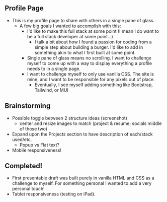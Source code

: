 ## Profile Page
  - This is my profile page to share with others in a single pane of glass.
    - A few big goals I wanted to accomplish with this: 
        - I'd like to make this full stack at some point (I mean I do want to be a full stack developer at some point...)
          - I talk a bit about how I found a passion for coding from a simple step about building a burger. I'd like to add in something akin to what I first built at some point.
        - Single pane of glass means no scrolling. I want to challenge myself to come up with a way to display everything a profile needs to in a single page.
        - I want to challenge myself to only use vanilla CSS. The site is mine, and I want to be responsible for any pixels out of place.
          - Eventually, I see myself adding something like Bootstrap, Tailwind, or MUI


## Brainstorming
  - Possible toggle between 2 structure ideas (screenshot)
    - center and resize images to match (project & resume; socials middle of those two)
  - Expand upon the Projects section to have description of each/stack used/etc.
    - Popup vs Flat text?
  - Mobile responsiveness!
  
## Completed!
  - First presentable draft was built purely in vanilla HTML and CSS as a challenge to myself. For something personal I wanted to add a very personal touch!
  - Tablet responsiveness (testing on iPad).
